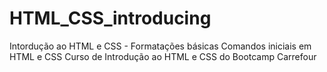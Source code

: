 # HTML_CSS_introducing
Intordução ao HTML e CSS - Formatações básicas
Comandos iniciais em HTML e CSS
Curso de Introdução ao HTML e CSS do Bootcamp Carrefour

